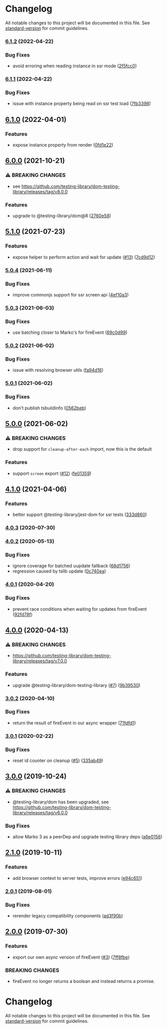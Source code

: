 # Changelog

All notable changes to this project will be documented in this file. See [standard-version](https://github.com/conventional-changelog/standard-version) for commit guidelines.

### [6.1.2](https://github.com/marko-js/testing-library/compare/v6.1.1...v6.1.2) (2022-04-22)


### Bug Fixes

* avoid erroring when reading instance in ssr mode ([2f5fcc0](https://github.com/marko-js/testing-library/commit/2f5fcc0f16d38e8cd9d96de14578d53f8e2353e8))

### [6.1.1](https://github.com/marko-js/testing-library/compare/v6.1.0...v6.1.1) (2022-04-22)


### Bug Fixes

* issue with instance property being read on ssr test load ([7fb3398](https://github.com/marko-js/testing-library/commit/7fb3398d30ce66888a1265cc2e3e9b47eab39355))

## [6.1.0](https://github.com/marko-js/testing-library/compare/v6.0.0...v6.1.0) (2022-04-01)


### Features

* expose instance property from render ([0fd1e22](https://github.com/marko-js/testing-library/commit/0fd1e220fcba4a5f5d0b951bae925241e1afaca3))

## [6.0.0](https://github.com/marko-js/testing-library/compare/v5.1.0...v6.0.0) (2021-10-21)


### ⚠ BREAKING CHANGES

* see https://github.com/testing-library/dom-testing-library/releases/tag/v8.0.0

### Features

* upgrade to @testing-library/dom@8 ([2760e58](https://github.com/marko-js/testing-library/commit/2760e58b26459f9a804a2751619c0e0e62a88229))

## [5.1.0](https://github.com/marko-js/testing-library/compare/v5.0.4...v5.1.0) (2021-07-23)


### Features

* expose helper to perform action and wait for update ([#13](https://github.com/marko-js/testing-library/issues/13)) ([7cd9d12](https://github.com/marko-js/testing-library/commit/7cd9d12f510a61b42d96fa0aae8d784692a555d8))

### [5.0.4](https://github.com/marko-js/testing-library/compare/v5.0.3...v5.0.4) (2021-06-11)


### Bug Fixes

* improve commonjs support for ssr screen api ([4ef10a3](https://github.com/marko-js/testing-library/commit/4ef10a3bcd072c6e54895213d63e6f317581db1e))

### [5.0.3](https://github.com/marko-js/testing-library/compare/v5.0.2...v5.0.3) (2021-06-03)


### Bug Fixes

* use batching closer to Marko's for fireEvent ([69c0d99](https://github.com/marko-js/testing-library/commit/69c0d99eeac8efc1749ae2a9f57d4e7447d9af81))

### [5.0.2](https://github.com/marko-js/testing-library/compare/v5.0.1...v5.0.2) (2021-06-02)


### Bug Fixes

* issue with resolving browser utils ([fa94d16](https://github.com/marko-js/testing-library/commit/fa94d16bf116be6e8f63ac5639c9d07d35171bd3))

### [5.0.1](https://github.com/marko-js/testing-library/compare/v5.0.0...v5.0.1) (2021-06-02)


### Bug Fixes

* don't publish tsbuildinfo ([0562beb](https://github.com/marko-js/testing-library/commit/0562beb17ec20cd1fe9442efe17dc84c11e734f5))

## [5.0.0](https://github.com/marko-js/testing-library/compare/v4.1.0...v5.0.0) (2021-06-02)


### ⚠ BREAKING CHANGES

* drop support for `cleanup-after-each` import, now this is the default

### Features

* support `screen` export ([#12](https://github.com/marko-js/testing-library/issues/12)) ([fe01359](https://github.com/marko-js/testing-library/commit/fe0135949c19029645293d722ba75b165281e5af))

## [4.1.0](https://github.com/marko-js/testing-library/compare/v4.0.3...v4.1.0) (2021-04-06)


### Features

* better support @testing-library/jest-dom for ssr tests ([333d860](https://github.com/marko-js/testing-library/commit/333d860b13fed9049302ba4ba5da8fb0852f44dd))

### [4.0.3](https://github.com/marko-js/testing-library/compare/v4.0.2...v4.0.3) (2020-07-30)

### [4.0.2](https://github.com/marko-js/testing-library/compare/v4.0.1...v4.0.2) (2020-05-13)


### Bug Fixes

* ignore coverage for batched uupdate fallback ([68d1756](https://github.com/marko-js/testing-library/commit/68d1756eaa20f8ded99b9a6afc65a82f09ee164a))
* regression caused by tslib update ([0c740ea](https://github.com/marko-js/testing-library/commit/0c740eaa4794d9ef31f580acf295108fdcb4ceb3))

### [4.0.1](https://github.com/marko-js/testing-library/compare/v4.0.0...v4.0.1) (2020-04-20)


### Bug Fixes

* prevent race conditions when waiting for updates from fireEvent ([92fd78f](https://github.com/marko-js/testing-library/commit/92fd78fd7829c5fcb1dcde31e9fd82deff5de751))

## [4.0.0](https://github.com/marko-js/testing-library/compare/v3.0.2...v4.0.0) (2020-04-13)


### ⚠ BREAKING CHANGES

* https://github.com/testing-library/dom-testing-library/releases/tag/v7.0.0

### Features

* upgrade @testing-library/dom-testing-library ([#7](https://github.com/marko-js/testing-library/issues/7)) ([9b39530](https://github.com/marko-js/testing-library/commit/9b39530bd5800f192cf7e90a041d5d7179d1e040))

### [3.0.2](https://github.com/marko-js/testing-library/compare/v3.0.1...v3.0.2) (2020-04-10)


### Bug Fixes

* return the result of fireEvent in our async wrapper ([71fdfd1](https://github.com/marko-js/testing-library/commit/71fdfd1))



### [3.0.1](https://github.com/marko-js/testing-library/compare/v3.0.0...v3.0.1) (2020-02-22)


### Bug Fixes

* reset id counter on cleanup ([#5](https://github.com/marko-js/testing-library/issues/5)) ([335ab49](https://github.com/marko-js/testing-library/commit/335ab49))



## [3.0.0](https://github.com/marko-js/testing-library/compare/v2.1.0...v3.0.0) (2019-10-24)


### ⚠ BREAKING CHANGES

* @testing-library/dom has been upgraded, see https://github.com/testing-library/dom-testing-library/releases/tag/v6.0.0

### Bug Fixes

* allow Marko 3 as a peerDep and upgrade testing library deps ([a6e0156](https://github.com/marko-js/testing-library/commit/a6e0156b71d69be2e95e5afb4f477ac6da03a4f0))

## [2.1.0](https://github.com/marko-js/testing-library/compare/v2.0.1...v2.1.0) (2019-10-11)


### Features

* add browser context to server tests, improve errors ([e94c651](https://github.com/marko-js/testing-library/commit/e94c651))



### [2.0.1](https://github.com/marko-js/testing-library/compare/v2.0.0...v2.0.1) (2019-08-01)


### Bug Fixes

* rerender legacy compatibility components ([ad3f90b](https://github.com/marko-js/testing-library/commit/ad3f90b))



## [2.0.0](https://github.com/marko-js/testing-library/compare/v1.1.2...v2.0.0) (2019-07-30)


### Features

* export our own async version of fireEvent ([#3](https://github.com/marko-js/testing-library/issues/3)) ([7ff8fbe](https://github.com/marko-js/testing-library/commit/7ff8fbe))


### BREAKING CHANGES

* fireEvent no longer returns a boolean and instead
returns a promise.



# Changelog

All notable changes to this project will be documented in this file. See [standard-version](https://github.com/conventional-changelog/standard-version) for commit guidelines.
